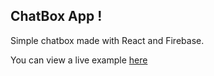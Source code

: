 ## ChatBox App ! 

Simple chatbox made with React and Firebase.

You can view a live example [here](https://practical-meitner-cfbbdc.netlify.app/)